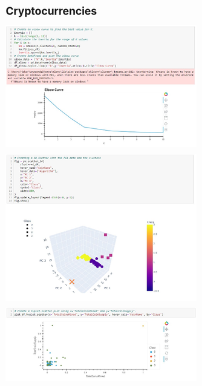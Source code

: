 # Cryptocurrencies

![Elbow](https://github.com/jakarohu/Cryptocurrencies/blob/main/Resources/ElbowCurve.jpg)

![3D](https://github.com/jakarohu/Cryptocurrencies/blob/main/Resources/3DScatter.jpg)

![HVPlot](https://github.com/jakarohu/Cryptocurrencies/blob/main/Resources/HVPlotScatter.jpg)
